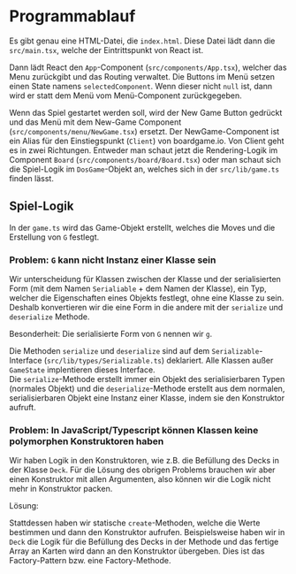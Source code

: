 # Programmablauf

Es gibt genau eine HTML-Datei, die `index.html`.
Diese Datei lädt dann die `src/main.tsx`, welche der Eintrittspunkt von React ist.

Dann lädt React den `App`-Component (`src/components/App.tsx`), welcher das Menu zurückgibt und das Routing verwaltet.
Die Buttons im Menü setzen einen State namens `selectedComponent`. Wenn dieser nicht `null` ist, dann wird er statt dem Menü vom Menü-Component zurückgegeben.

Wenn das Spiel gestartet werden soll, wird der New Game Button gedrückt und das Menü mit dem New-Game Component (`src/components/menu/NewGame.tsx`) ersetzt.
Der NewGame-Component ist ein Alias für den Einstiegspunkt (`Client`) von boardgame.io. Von Client geht es in zwei Richtungen. Entweder man schaut jetzt die Rendering-Logik im Component `Board` (`src/components/board/Board.tsx`) oder man schaut sich die Spiel-Logik im `DosGame`-Objekt an, welches sich in der `src/lib/game.ts` finden lässt.

## Spiel-Logik

In der `game.ts` wird das Game-Objekt erstellt, welches die Moves und die Erstellung von `G` festlegt.

### Problem: `G` kann nicht Instanz einer Klasse sein

Wir unterscheidung für Klassen zwischen der Klasse und der serialisierten Form (mit dem Namen `Serialiable` + dem Namen der Klasse), ein Typ, welcher die Eigenschaften eines Objekts festlegt, ohne eine Klasse zu sein. 
Deshalb konvertieren wir die eine Form in die andere mit der `serialize` und `deserialize` Methode.

Besonderheit: Die serialisierte Form von `G` nennen wir `g`.

Die Methoden `serialize` und `deserialize` sind auf dem `Serializable`-Interface (`src/lib/types/Serializable.ts`) deklariert. Alle Klassen außer `GameState` implentieren dieses Interface.    
Die `serialize`-Methode erstellt immer ein Objekt des serialisierbaren Typen (normales Objekt) und die `deserialize`-Methode erstellt aus dem normalen, serialisierbaren Objekt eine Instanz einer Klasse, indem sie den Konstruktor aufruft.

### Problem: In JavaScript/Typescript können Klassen keine polymorphen Konstruktoren haben

Wir haben Logik in den Konstruktoren, wie z.B. die Befüllung des Decks in der Klasse `Deck`.
Für die Lösung des obrigen Problems brauchen wir aber einen Konstruktor mit allen Argumenten, 
also können wir die Logik nicht mehr in Konstruktor packen.


Lösung:

Stattdessen haben wir statische `create`-Methoden, welche die Werte bestimmen und dann den Konstruktor aufrufen.
Beispielsweise haben wir in `Deck` die Logik für die Befüllung des Decks in der Methode und das fertige Array an Karten wird dann an den Konstruktor übergeben.
Dies ist das Factory-Pattern bzw. eine Factory-Methode.


